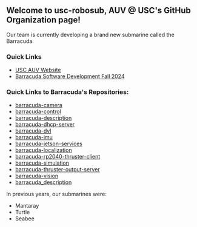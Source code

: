 ## Welcome to usc-robosub, AUV @ USC's GitHub Organization page!

Our team is currently developing a brand new submarine called the Barracuda.

### Quick Links
- [USC AUV Website](https://usc-robosub.github.io/)
- [Barracuda Software Development Fall 2024](https://github.com/orgs/usc-robosub/projects/1)

### Quick Links to Barracuda's Repositories:
- [barracuda-camera](https://github.com/usc-robosub/barracuda-camera)
- [barracuda-control](https://github.com/usc-robosub/barracuda-control)
- [barracuda-description](https://github.com/usc-robosub/barracuda-description)
- [barracuda-dhcp-server](https://github.com/usc-robosub/barracuda-dhcp-server)
- [barracuda-dvl](https://github.com/usc-robosub/barracuda-dvl)
- [barracuda-imu](https://github.com/usc-robosub/barracuda-imu)
- [barracuda-jetson-services](https://github.com/usc-robosub/barracuda-jetson-services)
- [barracuda-localization](https://github.com/usc-robosub/barracuda-localization)
- [barracuda-rp2040-thruster-client](https://github.com/usc-robosub/barracuda-rp2040-thruster-client)
- [barracuda-simulation](https://github.com/usc-robosub/barracuda-simulation)
- [barracuda-thruster-output-server](https://github.com/usc-robosub/barracuda-thruster-output-server)
- [barracuda-vision](https://github.com/usc-robosub/barracuda-vision)
- [barracuda_description](https://github.com/usc-robosub/barracuda_description)

In previous years, our submarines were:
- Mantaray
- Turtle
- Seabee

